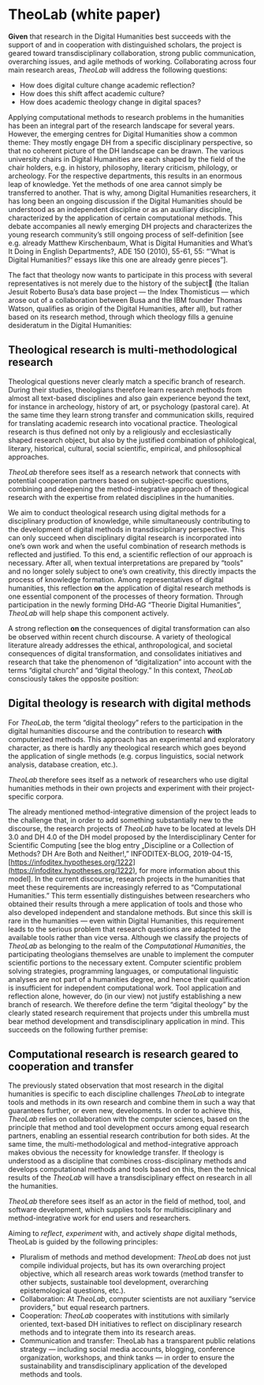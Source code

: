 # TheoLab (white paper)

**Given** that research in the Digital Humanities best succeeds with the support of and in cooperation with distinguished scholars, the project is geared toward transdisciplinary collaboration, strong public communication, overarching issues, and agile methods of working. Collaborating across four main research areas, _TheoLab_ will address the following questions:

* How does digital culture change academic reflection?
* How does this shift affect academic culture?
* How does academic theology change in digital spaces?

Applying computational methods to research problems in the humanities has been an integral part of the research landscape for several years. However, the emerging centres for Digital Humanities show a common theme: They mostly engage DH from a specific disciplinary perspective, so that no coherent picture of the DH landscape can be drawn. The various university chairs in Digital Humanities are each shaped by the field of the chair holders, e.g. in history, philosophy, literary criticism, philology, or archeology. For the respective departments, this results in an enormous leap of knowledge. Yet the methods of one area cannot simply be transferred to another. That is why, among Digital Humanities researchers, it has long been an ongoing discussion if the Digital Humanities should be understood as an independent discipline or as an auxiliary discipline, characterized by the application of certain computational methods. This debate accompanies all newly emerging DH projects and characterizes the young research community’s still ongoing process of self-definition [see e.g. already Matthew Kirschenbaum, What is Digital Humanities and What’s It Doing in English Departments?, ADE 150 (2010), 55-61, 55: “’What is Digital Humanities?‘ essays like this one are already genre pieces”].

The fact that theology now wants to participate in this process with several representatives is not merely due to the history of the subject (the Italian Jesuit Roberto Busa’s data base project — the Index Thomisticus — which arose out of a collaboration between Busa and the IBM founder Thomas Watson, qualifies as origin of the Digital Humanities, after all), but rather based on its research method, through which theology fills a genuine desideratum in the Digital Humanities:

## Theological research is multi-methodological research

Theological questions never clearly match a specific branch of research. During their studies, theologians therefore learn research methods from almost all text-based disciplines and also gain experience beyond the text, for instance in archeology, history of art, or psychology (pastoral care). At the same time they learn strong transfer and communication skills, required for translating academic research into vocational practice. Theological research is thus defined not only by a religiously and ecclesiastically shaped research object, but also by the justified combination of philological, literary, historical, cultural, social scientific, empirical, and philosophical approaches.

_TheoLab_ therefore sees itself as a research network that connects with potential cooperation partners based on subject-specific questions, combining and deepening the method-integrative approach of theological research with the expertise from related disciplines in the humanities.

We aim to conduct theological research using digital methods for a disciplinary production of knowledge, while simultaneously contributing to the development of digital methods in transdisciplinary perspective. This can only succeed when disciplinary digital research is incorporated into one’s own work and when the useful combination of research methods is reflected and justified. To this end, a scientific reflection of our approach is necessary. After all, when textual interpretations are prepared by “tools” and no longer solely subject to one’s own creativity, this directly impacts the process of knowledge formation. Among representatives of digital humanities, this reflection __on__ the application of digital research methods is one essential component of the processes of theory formation. Through participation in the newly forming DHd-AG “Theorie Digital Humanities”, _TheoLab_ will help shape this component actively.

A strong reflection __on__ the consequences of digital transformation can also be observed within recent church discourse. A variety of theological literature already addresses the ethical, anthropological, and societal consequences of digital transformation, and consolidates initiatives and research that take the phenomenon of “digitalization” into account with the terms “digital church” and “digital theology.” In this context, _TheoLab_ consciously takes the opposite position:

## Digital theology is research __with__ digital methods

For _TheoLab_, the term “digital theology” refers to the participation in the digital humanities discourse and the contribution to research __with__ computerized methods. This approach has an experimental and exploratory character, as there is hardly any theological research which goes beyond the application of single methods (e.g. corpus linguistics, social network analysis, database creation, etc.).

_TheoLab_ therefore sees itself as a network of researchers who use digital humanities methods in their own projects and experiment with their project-specific corpora.

The already mentioned method-integrative dimension of the project leads to the challenge that, in order to add something substantially new to the discourse, the research projects of _TheoLab_ have to be located at levels DH 3.0 and DH 4.0 of the DH model proposed by the Interdisciplinary Center for Scientific Computing [see the blog entry „Discipline or a Collection of Methods? DH Are Both and Neither!,” INFODITEX-BLOG, 2019-04-15,  [https://infoditex.hypotheses.org/1222](https://infoditex.hypotheses.org/1222), for more information about this model]. In the current discourse, research projects in the humanities that meet these requirements are increasingly referred to as “Computational Humanities.” This term essentially distinguishes between researchers who obtained their results through a mere application of tools and those who also developed independent and standalone methods. But since this skill is rare in the humanities — even within Digital Humanities, this requirement leads to the serious problem that research questions are adapted to the available tools rather than vice versa. Although we classify the projects of _TheoLab_ as belonging to the realm of the _Computational Humanities_, the participating theologians themselves are unable to implement the computer scientific portions to the necessary extent. Computer scientific problem solving strategies, programming languages, or computational linguistic analyses are not part of a humanities degree, and hence their qualification is insufficient for independent computational work. Tool application and reflection alone, however, do (in our view) not justify establishing a new branch of research. We therefore define the term “digital theology” by the clearly stated research requirement that projects under this umbrella must bear method development and transdisciplinary application in mind. This succeeds on the following further premise:

## Computational research is research geared to cooperation and  transfer
The previously stated observation that most research in the digital humanities is specific to each discipline challenges _TheoLab_ to integrate tools and methods in its own research and combine them in such a way that guarantees further, or even new, developments. In order to achieve this, _TheoLab_ relies on collaboration with the computer sciences, based on the principle that method and tool development occurs among equal research partners, enabling an essential research contribution for both sides. At the same time, the multi-methodological and method-integrative approach makes obvious the necessity for knowledge transfer. If theology is understood as a discipline that combines cross-disciplinary methods and develops computational methods and tools based on this, then the technical results of the _TheoLab_ will have a transdisciplinary effect on research in all the humanities.

_TheoLab_ therefore sees itself as an actor in the field of method, tool, and software development, which supplies tools for multidisciplinary and method-integrative work for end users and researchers.

Aiming to _reflect_, _experiment_ with, and actively _shape_ digital methods, TheoLab is guided by the following principles:

* Pluralism of methods and method development: _TheoLab_ does not just compile individual projects, but has its own overarching project objective, which all research areas work towards (method transfer to other subjects, sustainable tool development, overarching epistemological questions, etc.).
* Collaboration: At _TheoLab_, computer scientists are not auxiliary “service providers,” but equal research partners.
* Cooperation: _TheoLab_ cooperates with institutions with similarly oriented, text-based DH initiatives to reflect on disciplinary research methods and to integrate them into its research areas.
* Communication and transfer: TheoLab has a transparent public relations strategy — including social media accounts, blogging, conference organization, workshops, and think tanks — in order to ensure the sustainability and transdisciplinary application of  the developed methods and tools.

